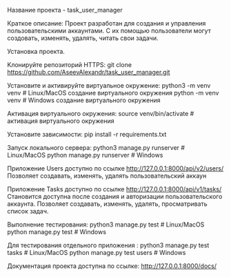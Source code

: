 Название проекта - task_user_manager

Краткое описание:
Проект разработан для создания и управления пользовательскими аккаунтами. 
С их помощью пользователи могут создовать, изменять, удалять, читать свои задачи. 

Установка проекта.

Kлонируйте репозиторий 
HTTPS:
git clone https://github.com/AseevAlexandr/task_user_manager.git

Установите и активируйте виртуальное окружение:
python3 -m venv venv # Linux/MacOS создание виртуального окружения
python -m venv venv # Windows создание виртуального окружения

Активация виртуального окружения:
source venv/bin/activate # активация виртуального окружения

Установите зависимости:
pip install -r requirements.txt

Запуск локального сервера:
python3 manage.py runserver # Linux/MacOS
python manage.py runserver # Windows

Приложение Users доступно по ссылке http://127.0.0.1:8000/api/v2/users/
Позволяет создавать, изменять, удалять пользовательский аккаун

Приложение Tasks доступно по ссылке http://127.0.0.1:8000/api/v1/tasks/
Становится доступна после создания и авторизации пользовательского аккаунта.
Позволяет создавать, изменять, удалять, просматривать список задач.

Выполнение тестирования:
python3 manage.py test # Linux/MacOS
python manage.py test # Windows

Для тестирования отдельного приложения :
python3 manage.py test tasks # Linux/MacOS
python manage.py test users # Windows

Документация проекта доступна по ссылке:
http://127.0.0.1:8000/docs/